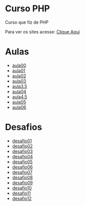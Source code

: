# Curso PHP
 <p>Curso que fiz de PHP</p>
 <p>Para ver os sites acesse: <a href="https://heitor805.github.io/Curso-PHP/" target="_blank">Clique Aqui</a></p>
 <h1> Aulas </h1>
 <ul>
  <li><a href="ex000/index.php" target="_blank">aula00</a></li>
  <li><a href="Curso-PHP/ex001/index.php" target="_blank">aula01</a></li>
  <li><a href="Curso-PHP/ex002/index.php" target="_blank">aula02</a></li>
  <li><a href="Curso-PHP/ex003/index.php" target="_blank">aula03</a></li>
  <li><a href="Curso-PHP/ex3.5/index.php" target="_blank">aula3.5</a></li>
  <li><a href="ex004/index.html" target="_blank">aula04</a></li>
  <li><a href="Curso-PHP/ex4.5/index.php" target="_blank">aula4.5</a></li>
  <li><a href="Curso-PHP/ex005/form.html" target="_blank">aula05</a></li>
  <li><a href="Curso-PHP/ex006/index.php" target="_blank">aula06</a></li>
 </ul>
 <h1> Desafios </h1>
 <ul>
  <li><a href="Curso-PHP/desafio001/index.html" target="_blank">desafio01</a></li>
  <li><a href="Curso-PHP/desafio002/index.php" target="_blank">desafio02</a></li>
  <li><a href="Curso-PHP/desafio003/index.html" target="_blank">desafio03</a></li>
  <li><a href="Curso-PHP/desafio004/index.html" target="_blank">desafio04</a></li>
  <li><a href="Curso-PHP/desafio005/index.html" target="_blank">desafio05</a></li>
  <li><a href="Curso-PHP/desafio006/index.php" target="_blank">desafio06</a></li>
  <li><a href="Curso-PHP/desafio007/index.php" target="_blank">desafio07</a></li>
  <li><a href="Curso-PHP/desafio008/index.php" target="_blank">desafio08</a></li>
  <li><a href="Curso-PHP/desafio009/index.php" target="_blank">desafio09</a></li>
  <li><a href="Curso-PHP/desafio010/index.php" target="_blank">desafio10</a></li>
  <li><a href="Curso-PHP/desafio011/index.php" target="_blank">desafio11</a></li>
  <li><a href="Curso-PHP/desafio012/index.php" target="_blank">desafio12</a></li>
 </ul>
